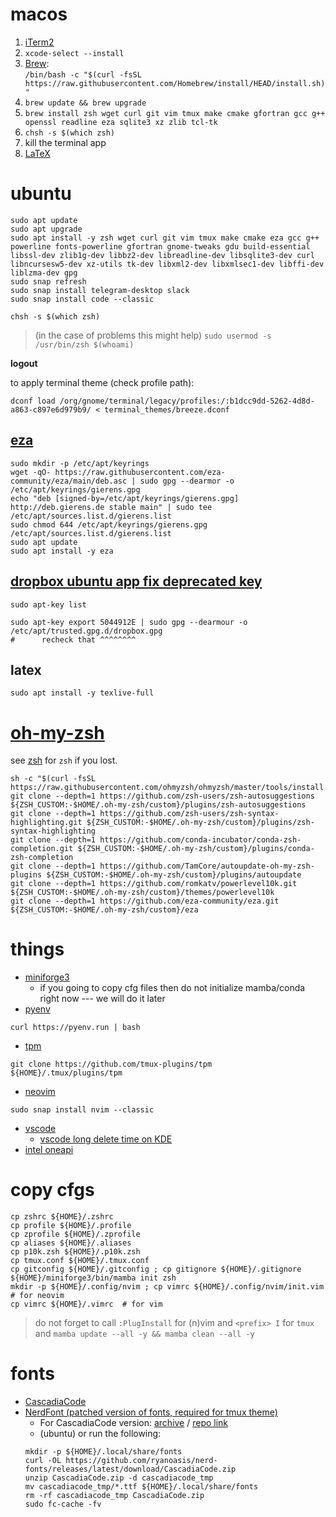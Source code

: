 # macos
1. [iTerm2](https://iterm2.com)
2. ```xcode-select --install```
3. [Brew](https://brew.sh):  
   ```/bin/bash -c "$(curl -fsSL https://raw.githubusercontent.com/Homebrew/install/HEAD/install.sh)"```
4. ```brew update && brew upgrade```
5. ```brew install zsh wget curl git vim tmux make cmake gfortran gcc g++ openssl readline eza sqlite3 xz zlib tcl-tk```
6. ```chsh -s $(which zsh)```
7. kill the terminal app
8. [LaTeX](http://www.tug.org/mactex/)


# ubuntu 
```
sudo apt update
sudo apt upgrade
sudo apt install -y zsh wget curl git vim tmux make cmake eza gcc g++ powerline fonts-powerline gfortran gnome-tweaks gdu build-essential libssl-dev zlib1g-dev libbz2-dev libreadline-dev libsqlite3-dev curl libncursesw5-dev xz-utils tk-dev libxml2-dev libxmlsec1-dev libffi-dev liblzma-dev gpg
sudo snap refresh
sudo snap install telegram-desktop slack
sudo snap install code --classic
```

```chsh -s $(which zsh)```
> (in the case of problems this might help) `sudo usermod -s /usr/bin/zsh $(whoami)`

**logout**

to apply terminal theme (check profile path):
```
dconf load /org/gnome/terminal/legacy/profiles:/:b1dcc9dd-5262-4d8d-a863-c897e6d979b9/ < terminal_themes/breeze.dconf
```

## [eza](https://github.com/eza-community/eza#debian-and-ubuntu)
```
sudo mkdir -p /etc/apt/keyrings
wget -qO- https://raw.githubusercontent.com/eza-community/eza/main/deb.asc | sudo gpg --dearmor -o /etc/apt/keyrings/gierens.gpg
echo "deb [signed-by=/etc/apt/keyrings/gierens.gpg] http://deb.gierens.de stable main" | sudo tee /etc/apt/sources.list.d/gierens.list
sudo chmod 644 /etc/apt/keyrings/gierens.gpg /etc/apt/sources.list.d/gierens.list
sudo apt update
sudo apt install -y eza
```

## [dropbox ubuntu app fix deprecated key](https://itsfoss.com/key-is-stored-in-legacy-trusted-gpg/)
`sudo apt-key list`
```
sudo apt-key export 5044912E | sudo gpg --dearmour -o /etc/apt/trusted.gpg.d/dropbox.gpg
#      recheck that ^^^^^^^^
```

## latex
```sudo apt install -y texlive-full```


# [oh-my-zsh](https://github.com/ohmyzsh/ohmyzsh#basic-installation)
see [zsh](https://github.com/ohmyzsh/ohmyzsh/wiki/Installing-ZSH) for `zsh` if you lost.
```
sh -c "$(curl -fsSL https://raw.githubusercontent.com/ohmyzsh/ohmyzsh/master/tools/install.sh)"
git clone --depth=1 https://github.com/zsh-users/zsh-autosuggestions ${ZSH_CUSTOM:-$HOME/.oh-my-zsh/custom}/plugins/zsh-autosuggestions
git clone --depth=1 https://github.com/zsh-users/zsh-syntax-highlighting.git ${ZSH_CUSTOM:-$HOME/.oh-my-zsh/custom}/plugins/zsh-syntax-highlighting
git clone --depth=1 https://github.com/conda-incubator/conda-zsh-completion.git ${ZSH_CUSTOM:-$HOME/.oh-my-zsh/custom}/plugins/conda-zsh-completion
git clone --depth=1 https://github.com/TamCore/autoupdate-oh-my-zsh-plugins ${ZSH_CUSTOM:-$HOME/.oh-my-zsh/custom}/plugins/autoupdate
git clone --depth=1 https://github.com/romkatv/powerlevel10k.git ${ZSH_CUSTOM:-$HOME/.oh-my-zsh/custom}/themes/powerlevel10k
git clone --depth=1 https://github.com/eza-community/eza.git ${ZSH_CUSTOM:-$HOME/.oh-my-zsh/custom}/eza
```


# things
* [miniforge3](https://github.com/conda-forge/miniforge#miniforge3)
  * if you going to copy cfg files then do not initialize mamba/conda right now --- we will do it later
* [pyenv](https://github.com/pyenv/pyenv)
```
curl https://pyenv.run | bash
```
* [tpm](https://github.com/tmux-plugins/tpm)
```
git clone https://github.com/tmux-plugins/tpm ${HOME}/.tmux/plugins/tpm
```
* [neovim](https://github.com/neovim/neovim)
```
sudo snap install nvim --classic
```
* [vscode](https://code.visualstudio.com)
  * [vscode long delete time on KDE](https://jamezrin.name/fix-visual-studio-code-freezing-when-deleting)
* [intel oneapi](https://software.intel.com/content/www/us/en/develop/tools/oneapi/all-toolkits.html)


# copy cfgs
```
cp zshrc ${HOME}/.zshrc
cp profile ${HOME}/.profile
cp zprofile ${HOME}/.zprofile
cp aliases ${HOME}/.aliases
cp p10k.zsh ${HOME}/.p10k.zsh
cp tmux.conf ${HOME}/.tmux.conf
cp gitconfig ${HOME}/.gitconfig ; cp gitignore ${HOME}/.gitignore
${HOME}/miniforge3/bin/mamba init zsh
mkdir -p ${HOME}/.config/nvim ; cp vimrc ${HOME}/.config/nvim/init.vim  # for neovim
cp vimrc ${HOME}/.vimrc  # for vim
```
> do not forget to call `:PlugInstall` for (n)vim
> and `<prefix> I` for `tmux`
> and `mamba update --all -y && mamba clean --all -y`


# fonts
* [CascadiaCode](https://github.com/microsoft/cascadia-code)
* [NerdFont (patched version of fonts, required for tmux theme)](https://github.com/ryanoasis/nerd-fonts)
  * For CascadiaCode version: [archive](https://github.com/ryanoasis/nerd-fonts/releases/latest) / [repo link](https://github.com/ryanoasis/nerd-fonts/tree/master/patched-fonts/CascadiaCode)
  * (ubuntu) or run the following:
  ```
  mkdir -p ${HOME}/.local/share/fonts
  curl -OL https://github.com/ryanoasis/nerd-fonts/releases/latest/download/CascadiaCode.zip
  unzip CascadiaCode.zip -d cascadiacode_tmp
  mv cascadiacode_tmp/*.ttf ${HOME}/.local/share/fonts
  rm -rf cascadiacode_tmp CascadiaCode.zip
  sudo fc-cache -fv
  ```
